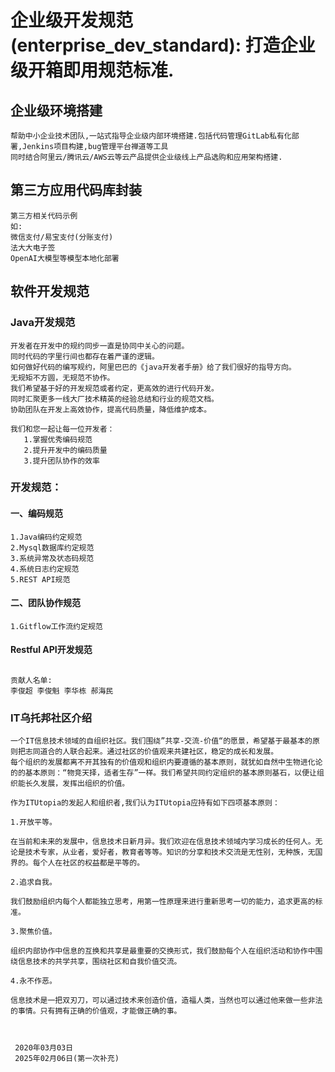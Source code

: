 #  企业级开发规范(enterprise_dev_standard): 打造企业级开箱即用规范标准.

## 企业级环境搭建

    帮助中小企业技术团队,一站式指导企业级内部环境搭建.包括代码管理GitLab私有化部署,Jenkins项目构建,bug管理平台禅道等工具
    同时结合阿里云/腾讯云/AWS云等云产品提供企业级线上产品选购和应用架构搭建.

## 第三方应用代码库封装
    第三方相关代码示例
    如:
    微信支付/易宝支付(分账支付)
    法大大电子签
    OpenAI大模型等模型本地化部署
    

## 软件开发规范

### Java开发规范

    开发者在开发中的规约同步一直是协同中关心的问题。
    同时代码的字里行间也都存在着严谨的逻辑。
    如何做好代码的编写规约，阿里巴巴的《java开发者手册》给了我们很好的指导方向。
    无规矩不方圆，无规范不协作。
    我们希望基于好的开发规范或者约定，更高效的进行代码开发。
    同时汇聚更多一线大厂技术精英的经验总结和行业的规范文档。
    协助团队在开发上高效协作，提高代码质量，降低维护成本。

    我们和您一起让每一位开发者：
       1.掌握优秀编码规范
       2.提升开发中的编码质量
       3.提升团队协作的效率
       
 
### 开发规范：

#### 一、编码规范
    1.Java编码约定规范
    2.Mysql数据库约定规范
    3.系统异常及状态码规范
    4.系统日志约定规范
    5.REST API规范

#### 二、团队协作规范
    1.Gitflow工作流约定规范

#### Restful API开发规范

##
    贡献人名单:
    李俊超 李俊魁 李华栋 郝海民 

### IT乌托邦社区介绍
    一个IT信息技术领域的自组织社区。我们围绕”共享-交流-价值“的愿景，希望基于最基本的原则把志同道合的人联合起来。通过社区的价值观来共建社区，稳定的成长和发展。
    每个组织的发展都离不开其独有的价值观和组织内要遵循的基本原则，就犹如自然中生物进化论的的基本原则：“物竞天择，适者生存”一样。我们希望共同约定组织的基本原则基石，以便让组织能长久发展，发挥出组织的价值。

    作为ITUtopia的发起人和组织者,我们认为ITUtopia应持有如下四项基本原则：
    
    1.开放平等。

    在当前和未来的发展中，信息技术日新月异。我们欢迎在信息技术领域内学习成长的任何人。无论是技术专家，从业者，爱好者，教育者等等。知识的分享和技术交流是无性别，无种族，无国界的。每个人在社区的权益都是平等的。
    
    2.追求自我。
    
    我们鼓励组织内每个人都能独立思考，用第一性原理来进行重新思考一切的能力，追求更高的标准。    
    
    3.聚焦价值。
    
    组织内部协作中信息的互换和共享是最重要的交换形式，我们鼓励每个人在组织活动和协作中围绕信息技术的共学共享，围绕社区和自我价值交流。

    4.永不作恶。

    信息技术是一把双刃刀，可以通过技术来创造价值，造福人类，当然也可以通过他来做一些非法的事情。只有拥有正确的价值观，才能做正确的事。

    
    
     2020年03月03日
     2025年02月06日(第一次补充)
